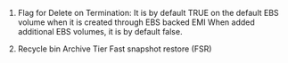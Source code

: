 1) Flag for Delete on Termination:
   It is by default TRUE on the default EBS volume when it is created through EBS backed EMI
   When added additional EBS volumes, it is by default false.

2) Recycle bin
   Archive Tier
   Fast snapshot restore (FSR)